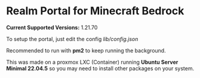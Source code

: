 # Realm Portal for Minecraft Bedrock

**Current Supported Versions:** 1.21.70

To setup the portal, just edit the config _lib/config.json_

Recommended to run with **pm2** to keep running the background.

This was made on a proxmox LXC (Container) running **Ubuntu Server Minimal 22.04.5** so you may need to install other packages on your system.
